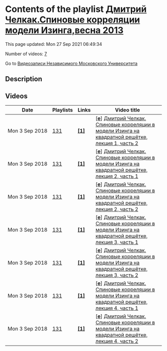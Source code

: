 # Contents of the playlist [Дмитрий Челкак.Спиновые корреляции модели Изинга,весна 2013](https://www.youtube.com/playlist?list=PLp9ABVh6_x4FeLUiw7JoyyJwD8m_Y5xu8)

This page updated: Mon 27 Sep 2021 06:49:34

Number of videos: [7](#videos)

Go to [Видеозаписи Независимого Московского Университета](../README.md)

## Description



## Videos

|Date|Playlists|Links|Video title|
|---|---|---|---|
| Mon&nbsp;3&nbsp;Sep&nbsp;2018 | [131](../playlists/131 "Дмитрий Челкак.Спиновые корреляции модели Изинга,весна 2013") | [**[1]**](http://ium.mccme.ru/s13/chelkak-minikurs.html) | [[**e**](https://studio.youtube.com/video/PJ85SI5viBg/edit "Edit")] [Дмитрий Челкак. Спиновые корреляции в модели Изинга на квадратной решётке, лекция 1, часть 2](https://www.youtube.com/watch?v=PJ85SI5viBg&list=PLp9ABVh6_x4FeLUiw7JoyyJwD8m_Y5xu8 "Мини-спецкурс НМУ. &#013;16 января 2013 г. 17:30, НМУ 303 (Москва, Большой Власьевский пер., 11)&#013;http://ium.mccme.ru/s13/chelkak-minikurs.html") |
| Mon&nbsp;3&nbsp;Sep&nbsp;2018 | [131](../playlists/131 "Дмитрий Челкак.Спиновые корреляции модели Изинга,весна 2013") | [**[1]**](http://ium.mccme.ru/s13/chelkak-minikurs.html) | [[**e**](https://studio.youtube.com/video/vMGPpcXQ7Do/edit "Edit")] [Дмитрий Челкак. Спиновые корреляции в модели Изинга на квадратной решётке, лекция 2, часть 1](https://www.youtube.com/watch?v=vMGPpcXQ7Do&list=PLp9ABVh6_x4FeLUiw7JoyyJwD8m_Y5xu8 "Мини-спецкурс НМУ. &#013;23 января 2013 г. 17:30, НМУ 303 (Москва, Большой Власьевский пер., 11)&#013;http://ium.mccme.ru/s13/chelkak-minikurs.html") |
| Mon&nbsp;3&nbsp;Sep&nbsp;2018 | [131](../playlists/131 "Дмитрий Челкак.Спиновые корреляции модели Изинга,весна 2013") | [**[1]**](http://ium.mccme.ru/s13/chelkak-minikurs.html) | [[**e**](https://studio.youtube.com/video/pk8wKk4CKKA/edit "Edit")] [Дмитрий Челкак. Спиновые корреляции в модели Изинга на квадратной решётке, лекция 2, часть 2](https://www.youtube.com/watch?v=pk8wKk4CKKA&list=PLp9ABVh6_x4FeLUiw7JoyyJwD8m_Y5xu8 "Мини-спецкурс НМУ. &#013;23 января 2013 г. 17:30, НМУ 303 (Москва, Большой Власьевский пер., 11)&#013;http://ium.mccme.ru/s13/chelkak-minikurs.html") |
| Mon&nbsp;3&nbsp;Sep&nbsp;2018 | [131](../playlists/131 "Дмитрий Челкак.Спиновые корреляции модели Изинга,весна 2013") | [**[1]**](http://ium.mccme.ru/s13/chelkak-minikurs.html) | [[**e**](https://studio.youtube.com/video/Q4hAiC4_uT8/edit "Edit")] [Дмитрий Челкак. Спиновые корреляции в модели Изинга на квадратной решётке, лекция 3, часть 1](https://www.youtube.com/watch?v=Q4hAiC4_uT8&list=PLp9ABVh6_x4FeLUiw7JoyyJwD8m_Y5xu8 "Мини-спецкурс НМУ. &#013;30 января 2013 г. 17:30, НМУ 303 (Москва, Большой Власьевский пер., 11)&#013;http://ium.mccme.ru/s13/chelkak-minikurs.html") |
| Mon&nbsp;3&nbsp;Sep&nbsp;2018 | [131](../playlists/131 "Дмитрий Челкак.Спиновые корреляции модели Изинга,весна 2013") | [**[1]**](http://ium.mccme.ru/s13/chelkak-minikurs.html) | [[**e**](https://studio.youtube.com/video/yESOoMX_Xzw/edit "Edit")] [Дмитрий Челкак. Спиновые корреляции в модели Изинга на квадратной решётке, лекция 3, часть 2](https://www.youtube.com/watch?v=yESOoMX_Xzw&list=PLp9ABVh6_x4FeLUiw7JoyyJwD8m_Y5xu8 "Мини-спецкурс НМУ. &#013;30 января 2013 г. 17:30, НМУ 303 (Москва, Большой Власьевский пер., 11)&#013;http://ium.mccme.ru/s13/chelkak-minikurs.html") |
| Mon&nbsp;3&nbsp;Sep&nbsp;2018 | [131](../playlists/131 "Дмитрий Челкак.Спиновые корреляции модели Изинга,весна 2013") | [**[1]**](http://ium.mccme.ru/s13/chelkak-minikurs.html) | [[**e**](https://studio.youtube.com/video/PN7A4enYwaA/edit "Edit")] [Дмитрий Челкак. Спиновые корреляции в модели Изинга на квадратной решётке, лекция 4, часть 1](https://www.youtube.com/watch?v=PN7A4enYwaA&list=PLp9ABVh6_x4FeLUiw7JoyyJwD8m_Y5xu8 "Мини-спецкурс НМУ. &#013;6 февраля 2013 г. 17:30, НМУ 303 (Москва, Большой Власьевский пер., 11)&#013;http://ium.mccme.ru/s13/chelkak-minikurs.html") |
| Mon&nbsp;3&nbsp;Sep&nbsp;2018 | [131](../playlists/131 "Дмитрий Челкак.Спиновые корреляции модели Изинга,весна 2013") | [**[1]**](http://ium.mccme.ru/s13/chelkak-minikurs.html) | [[**e**](https://studio.youtube.com/video/1nPs5bVP1p8/edit "Edit")] [Дмитрий Челкак. Спиновые корреляции в модели Изинга на квадратной решётке, лекция 4, часть 2](https://www.youtube.com/watch?v=1nPs5bVP1p8&list=PLp9ABVh6_x4FeLUiw7JoyyJwD8m_Y5xu8 "Мини-спецкурс НМУ. &#013;6 февраля 2013 г. 17:30, НМУ 303 (Москва, Большой Власьевский пер., 11)&#013;http://ium.mccme.ru/s13/chelkak-minikurs.html") |
